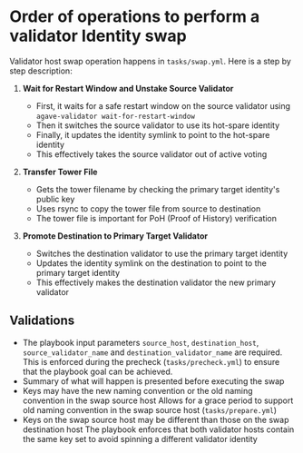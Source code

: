 # Order of operations to perform a validator Identity swap

Validator host swap operation happens in `tasks/swap.yml`. Here is a step by step description:

1. **Wait for Restart Window and Unstake Source Validator**
   - First, it waits for a safe restart window on the source validator using `agave-validator wait-for-restart-window`
   - Then it switches the source validator to use its hot-spare identity
   - Finally, it updates the identity symlink to point to the hot-spare identity
   - This effectively takes the source validator out of active voting

2. **Transfer Tower File**
   - Gets the tower filename by checking the primary target identity's public key
   - Uses rsync to copy the tower file from source to destination
   - The tower file is important for PoH (Proof of History) verification

3. **Promote Destination to Primary Target Validator**
   - Switches the destination validator to use the primary target identity
   - Updates the identity symlink on the destination to point to the primary target identity
   - This effectively makes the destination validator the new primary validator

## Validations

- The playbook input parameters `source_host`, `destination_host`, `source_validator_name` and `destination_validator_name` are required. This is enforced during the precheck (`tasks/precheck.yml`) to ensure that the playbook goal can be achieved.
- Summary of what will happen is presented before executing the swap
- Keys may have the new naming convention or the old naming convention in the swap source host
  Allows for a grace period to support old naming convention in the swap source host (`tasks/prepare.yml`)
- Keys on the swap source host may be different than those on the swap destination host
  The playbook enforces that both validator hosts contain the same key set to avoid spinning a different validator identity
